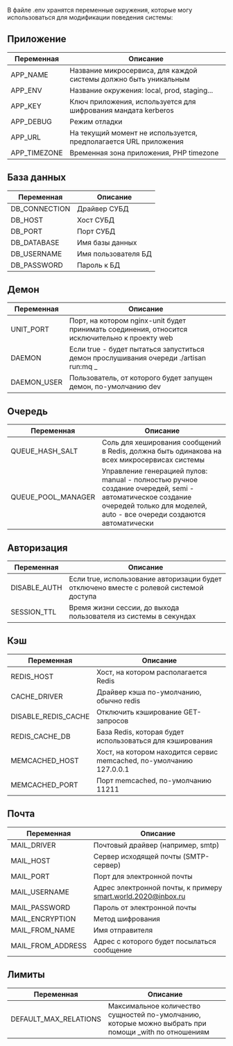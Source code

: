 В файле .env хранятся переменные окружения, которые могу использоваться для модификации поведения системы:

Приложение
---

| Переменная          | Описание |
| ------------------- | -------- |
| APP_NAME            | Название микросервиса, для каждой системы должно быть уникальным |
| APP_ENV             | Название окружения: local, prod, staging... |
| APP_KEY             | Ключ приложения, используется для шифрования мандата kerberos |
| APP_DEBUG           | Режим отладки |
| APP_URL             | На текущий момент не используется, предполагается URL приложения |
| APP_TIMEZONE        | Временная зона приложения, PHP timezone |

База данных
---

| Переменная          | Описание |
| ------------------- | -------- |
| DB_CONNECTION       | Драйвер СУБД |
| DB_HOST             | Хост СУБД |
| DB_PORT             | Порт СУБД |
| DB_DATABASE         | Имя базы данных |
| DB_USERNAME         | Имя пользователя БД |
| DB_PASSWORD         | Пароль к БД |

Демон
---

| Переменная          | Описание |
| ------------------- | -------- |
| UNIT_PORT           | Порт, на котором nginx-unit будет принимать соединения, относится исключительно к проекту web |
| DAEMON              | Если true - будет пытаться запуститься демон прослушивания очереди ./artisan run:mq _ |
| DAEMON_USER         | Пользователь, от которого будет запущен демон, по-умолчанию dev |

Очередь
---

| Переменная          | Описание |
| ------------------- | -------- |
| QUEUE_HASH_SALT     | Соль для хеширования сообщений в Redis, должна быть одинакова на всех микросервисах системы |
| QUEUE_POOL_MANAGER  | Управление генерацией пулов: manual - полностью ручное создание очередей, semi - автоматическое создание очередей только для моделей, auto - все очереди создаются автоматически |

Авторизация
---

| Переменная          | Описание |
| ------------------- | -------- |
| DISABLE_AUTH        | Если true, использование авторизации будет отключено вместе с ролевой системой доступа |
| SESSION_TTL         | Время жизни сессии, до выхода пользователя из системы в секундах |


Кэш
---

| Переменная          | Описание |
| ------------------- | -------- |
| REDIS_HOST          | Хост, на котором располагается Redis |
| CACHE_DRIVER        | Драйвер кэша по-умолчанию, обычно redis |
| DISABLE_REDIS_CACHE | Отключить кэширование GET-запросов |
| REDIS_CACHE_DB      | База Redis, которая будет использоваться для кэширования |
| MEMCACHED_HOST      | Хост, на котором находится сервис memcached, по-умолчанию 127.0.0.1 |
| MEMCACHED_PORT      | Порт memcached, по-умолчанию 11211 |

Почта
---

| Переменная          | Описание |
| ------------------- | -------- |
| MAIL_DRIVER         | Почтовый драйвер (например, smtp) |
| MAIL_HOST           | Сервер исходящей почты (SMTP-сервер) |
| MAIL_PORT           | Порт для электронной почты |
| MAIL_USERNAME       | Адрес электронной почты, к примеру smart.world.2020@inbox.ru |
| MAIL_PASSWORD       | Пароль от электронной почты |
| MAIL_ENCRYPTION     | Метод шифрования |
| MAIL_FROM_NAME      | Имя отправителя |
| MAIL_FROM_ADDRESS   | Адрес с которого будет посылаться сообщение |

Лимиты
---

| Переменная          | Описание |
| ------------------- | -------- |
| DEFAULT_MAX_RELATIONS | Максимальное количество сущностей по-умолчанию, которые можно выбрать при помощи _with по отношениям |
